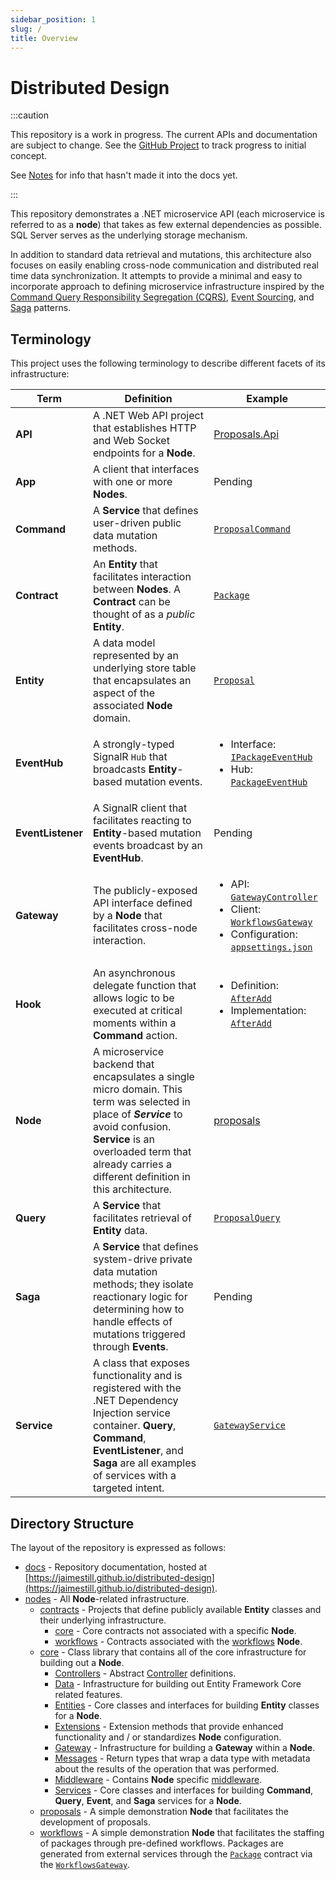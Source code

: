 ```yaml
---
sidebar_position: 1
slug: /
title: Overview
---
```


# Distributed Design

:::caution

This repository is a work in progress. The current APIs and documentation are subject to change. See the [GitHub Project](https://github.com/users/JaimeStill/projects/6) to track progress to initial concept.

See [Notes](https://github.com/JaimeStill/distributed-design/blob/main/notes.md) for info that hasn't made it into the docs yet.

:::

This repository demonstrates a .NET microservice API (each microservice is referred to as a **node**) that takes as few external dependencies as possible. SQL Server serves as the underlying storage mechanism.

In addition to standard data retrieval and mutations, this architecture also focuses on easily enabling cross-node communication and distributed real time data synchronization. It attempts to provide a minimal and easy to incorporate approach to defining microservice infrastructure inspired by the [Command Query Responsibility Segregation (CQRS)](https://docs.aws.amazon.com/prescriptive-guidance/latest/modernization-data-persistence/cqrs-pattern.html), [Event Sourcing](https://docs.aws.amazon.com/prescriptive-guidance/latest/modernization-data-persistence/service-per-team.html), and [Saga](https://docs.aws.amazon.com/prescriptive-guidance/latest/modernization-data-persistence/saga-pattern.html) patterns.

## Terminology

This project uses the following terminology to describe different facets of its infrastructure:

Term | Definition | Example
-----|------------|--------
**API** | A .NET Web API project that establishes HTTP and Web Socket endpoints for a **Node**. | [Proposals.Api](https://github.com/JaimeStill/distributed-design/tree/main/nodes/proposals/Proposals.Api)
**App** | A client that interfaces with one or more **Nodes**. | Pending
**Command** | A **Service** that defines user-driven public data mutation methods. | [`ProposalCommand`](https://github.com/JaimeStill/distributed-design/blob/main/nodes/proposals/Proposals.Services/Command/ProposalCommand.cs)
**Contract** | An **Entity** that facilitates interaction between **Nodes**. A **Contract** can be thought of as a *public* **Entity**. | [`Package`](https://github.com/JaimeStill/distributed-design/blob/main/nodes/contracts/workflows/Classes/Package.cs)
**Entity** | A data model represented by an underlying store table that encapsulates an aspect of the associated **Node** domain. | [`Proposal`](https://github.com/JaimeStill/distributed-design/blob/main/nodes/proposals/Proposals.Entities/Proposal.cs)
**EventHub** | A strongly-typed SignalR `Hub` that broadcasts **Entity**-based mutation events. | <ul><li>Interface: [`IPackageEventHub`](https://github.com/JaimeStill/distributed-design/blob/main/nodes/workflows/Workflows.Services/Event/IPackageEventHub.cs)</li><li>Hub: [`PackageEventHub`](https://github.com/JaimeStill/distributed-design/blob/main/nodes/workflows/Workflows.Services/Event/PackageEventHub.cs)</li></ul>
**EventListener** | A SignalR client that facilitates reacting to  **Entity**-based mutation events broadcast by an **EventHub**. | Pending
**Gateway** | The publicly-exposed API interface defined by a **Node** that facilitates cross-node interaction. | <ul><li>API: [`GatewayController`](https://github.com/JaimeStill/distributed-design/blob/main/nodes/workflows/Workflows.Api/Controllers/GatewayController.cs)</li><li>Client: [`WorkflowsGateway`](https://github.com/JaimeStill/distributed-design/blob/main/nodes/contracts/workflows/WorkflowsGateway.cs)</li><li>Configuration: [`appsettings.json`](https://github.com/JaimeStill/distributed-design/blob/main/nodes/proposals/Proposals.Api/appsettings.Development.json#L11)</li></ul>
**Hook** | An asynchronous delegate function that allows logic to be executed at critical moments within a **Command** action. | <ul><li>Definition: [`AfterAdd`](https://github.com/JaimeStill/distributed-design/blob/main/nodes/core/Services/EntityCommand.cs#L39)</li><li>Implementation: [`AfterAdd`](https://github.com/JaimeStill/distributed-design/blob/main/nodes/proposals/Proposals.Services/Command/ProposalCommand.cs#L17)</li></ul>
**Node** | A microservice backend that encapsulates a single micro domain. This term was selected in place of ***Service*** to avoid confusion. **Service** is an overloaded term that already carries a different definition in this architecture. | [proposals](https://github.com/JaimeStill/distributed-design/tree/main/nodes/proposals)
**Query** | A **Service** that facilitates retrieval of **Entity** data. | [`ProposalQuery`](https://github.com/JaimeStill/distributed-design/blob/main/nodes/proposals/Proposals.Services/Query/ProposalQuery.cs)
**Saga** | A **Service** that defines system-drive private data mutation methods; they isolate reactionary logic for determining how to handle effects of mutations triggered through **Events**. | Pending
**Service** | A class that exposes functionality and is registered with the .NET Dependency Injection service container. **Query**, **Command**, **EventListener**, and **Saga** are all examples of services with a targeted intent. | [`GatewayService`](https://github.com/JaimeStill/distributed-design/blob/main/nodes/core/Gateway/GatewayService.cs)

## Directory Structure

The layout of the repository is expressed as follows:

* [docs](https://github.com/JaimeStill/distributed-design/tree/main/docs) - Repository documentation, hosted at [https://jaimestill.github.io/distributed-design](https://jaimestill.github.io/distributed-design).
* [nodes](https://github.com/JaimeStill/distributed-design/tree/main/nodes) - All **Node**-related infrastructure.
    * [contracts](https://github.com/JaimeStill/distributed-design/tree/main/nodes/contracts) - Projects that define publicly available **Entity** classes and their underlying infrastructure.
        * [core](https://github.com/JaimeStill/distributed-design/tree/main/nodes/contracts/core) - Core contracts not associated with a specific **Node**.
        * [workflows](https://github.com/JaimeStill/distributed-design/tree/main/nodes/contracts/workflows) - Contracts associated with the [workflows](https://github.com/JaimeStill/distributed-design/tree/main/nodes/workflows) **Node**.
    * [core](https://github.com/JaimeStill/distributed-design/tree/main/nodes/core) - Class library that contains all of the core infrastructure for building out a **Node**.
        * [Controllers](https://github.com/JaimeStill/distributed-design/tree/main/nodes/core/Controllers) - Abstract [Controller](https://learn.microsoft.com/en-us/aspnet/core/web-api/?view=aspnetcore-7.0#controllerbase-class) definitions.
        * [Data](https://github.com/JaimeStill/distributed-design/tree/main/nodes/core/Data) - Infrastructure for building out Entity Framework Core related features.
        * [Entities](https://github.com/JaimeStill/distributed-design/tree/main/nodes/core/Entities) - Core classes and interfaces for building **Entity** classes for a **Node**.
        * [Extensions](https://github.com/JaimeStill/distributed-design/tree/main/nodes/core/Extensions) - Extension methods that provide enhanced functionality and / or standardizes **Node** configuration.
        * [Gateway](https://github.com/JaimeStill/distributed-design/tree/main/nodes/core/Gateway) - Infrastructure for building a **Gateway** within a **Node**.
        * [Messages](https://github.com/JaimeStill/distributed-design/tree/main/nodes/core/Messages) - Return types that wrap a data type with metadata about the results of the operation that was performed.
        * [Middleware](https://github.com/JaimeStill/distributed-design/tree/main/nodes/core/Middleware) - Contains **Node** specific [middleware](https://learn.microsoft.com/en-us/aspnet/core/fundamentals/middleware/?view=aspnetcore-7.0).
        * [Services](https://github.com/JaimeStill/distributed-design/tree/main/nodes/core/Services) - Core classes and interfaces for building **Command**, **Query**, **Event**, and **Saga** services for a **Node**.
    * [proposals](https://github.com/JaimeStill/distributed-design/tree/main/nodes/proposals) - A simple demonstration **Node** that facilitates the development of proposals.
    * [workflows](https://github.com/JaimeStill/distributed-design/tree/main/nodes/workflows) - A simple demonstration **Node** that facilitates the staffing of packages through pre-defined workflows. Packages are generated from external services through the [`Package`](https://github.com/JaimeStill/distributed-design/blob/main/nodes/contracts/workflows/Classes/Package.cs) contract via the [`WorkflowsGateway`](https://github.com/JaimeStill/distributed-design/blob/main/nodes/contracts/workflows/WorkflowsGateway.cs).